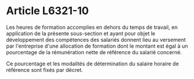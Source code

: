 # Article L6321-10

Les heures de formation accomplies en dehors du temps de travail, en application de la présente sous-section et ayant pour objet le développement des compétences des salariés donnent lieu au versement par l'entreprise d'une allocation de formation dont le montant est égal à un pourcentage de la rémunération nette de référence du salarié concerné.

Ce pourcentage et les modalités de détermination du salaire horaire de référence sont fixés par décret.